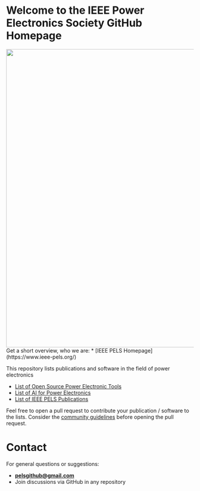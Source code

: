 # Welcome to the IEEE Power Electronics Society GitHub Homepage

<img src="img/logo.jpg" width="800">
Get a short overview, who we are:
 * [IEEE PELS Homepage](https://www.ieee-pels.org/)

This repository lists publications and software in the field of power electronics
 * [List of Open Source Power Electronic Tools](https://github.com/IEEE-PELS/awesome-open-source-power-electronics)
 * [List of AI for Power Electronics](https://github.com/IEEE-PELS/ai-for-power-electronics)
 * [List of IEEE PELS Publications](https://github.com/IEEE-PELS/PELS-Publications)

Feel free to open a pull request to contribute your publication / software to the lists. Consider the [community guidelines](https://github.com/IEEE-PELS/community-guidelines) before opening the pull request.

# Contact

For general questions or suggestions:
- **pelsgithub@gmail.com**
- Join discussions via GitHub in any repository
